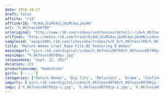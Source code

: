 ```yaml
---
date: 2018-10-27
draft: false
affsite: "r18"
afflinkr18: "NjA4LjEuMS4xLjAuMC4wLjAuMA"
url: "h_067nass00709"
urloriginal: "http://www.r18.com/videos/vod/movies/detail/-/id=h_067nass00709"
urlfinal: "http://media.r18.com/track/NjA4LjEuMS4xLjAuMC4wLjAuMA/videos/vod/movies/detail/-/id=h_067nass00709"
samplevid: "awspv3001.r18.com/litevideo/freepv/h/h_0/h_067nass709/h_067nass709_dmb_w.mp4"
title: "Mature Woman Cruel Rape File.02 Featuring 8 Women"
mainimgurl: "pics.r18.com/digital/video/h_067nass00709/h_067nass00709ps.jpg"
mainimgs: "h_067nass00709ps.jpg"
releasedate: "Sept. 22, 2017"
duration: 239
productioncomp: "Nadeshiko"
girls: ['----']
categories: ['Mature Woman', 'Big Tits', 'Reluctant', 'Drama', 'Confinement', 'Over 4 Hours', 'Hi-Def']
imgurls: ['pics.r18.com/digital/video/h_067nass00709/h_067nass00709jp-1.jpg', 'pics.r18.com/digital/video/h_067nass00709/h_067nass00709jp-2.jpg', 'pics.r18.com/digital/video/h_067nass00709/h_067nass00709jp-3.jpg', 'pics.r18.com/digital/video/h_067nass00709/h_067nass00709jp-4.jpg', 'pics.r18.com/digital/video/h_067nass00709/h_067nass00709jp-5.jpg', 'pics.r18.com/digital/video/h_067nass00709/h_067nass00709jp-6.jpg', 'pics.r18.com/digital/video/h_067nass00709/h_067nass00709jp-7.jpg', 'pics.r18.com/digital/video/h_067nass00709/h_067nass00709jp-8.jpg', 'pics.r18.com/digital/video/h_067nass00709/h_067nass00709jp-9.jpg', 'pics.r18.com/digital/video/h_067nass00709/h_067nass00709jp-10.jpg', 'pics.r18.com/digital/video/h_067nass00709/h_067nass00709jp-11.jpg', 'pics.r18.com/digital/video/h_067nass00709/h_067nass00709jp-12.jpg', 'pics.r18.com/digital/video/h_067nass00709/h_067nass00709jp-13.jpg', 'pics.r18.com/digital/video/h_067nass00709/h_067nass00709jp-14.jpg', 'pics.r18.com/digital/video/h_067nass00709/h_067nass00709jp-15.jpg', 'pics.r18.com/digital/video/h_067nass00709/h_067nass00709jp-16.jpg', 'pics.r18.com/digital/video/h_067nass00709/h_067nass00709jp-17.jpg', 'pics.r18.com/digital/video/h_067nass00709/h_067nass00709jp-18.jpg', 'pics.r18.com/digital/video/h_067nass00709/h_067nass00709jp-19.jpg', 'pics.r18.com/digital/video/h_067nass00709/h_067nass00709jp-20.jpg']
imgs: ['h_067nass00709jp-1.jpg', 'h_067nass00709jp-2.jpg', 'h_067nass00709jp-3.jpg', 'h_067nass00709jp-4.jpg', 'h_067nass00709jp-5.jpg', 'h_067nass00709jp-6.jpg', 'h_067nass00709jp-7.jpg', 'h_067nass00709jp-8.jpg', 'h_067nass00709jp-9.jpg', 'h_067nass00709jp-10.jpg', 'h_067nass00709jp-11.jpg', 'h_067nass00709jp-12.jpg', 'h_067nass00709jp-13.jpg', 'h_067nass00709jp-14.jpg', 'h_067nass00709jp-15.jpg', 'h_067nass00709jp-16.jpg', 'h_067nass00709jp-17.jpg', 'h_067nass00709jp-18.jpg', 'h_067nass00709jp-19.jpg', 'h_067nass00709jp-20.jpg']
---
```


